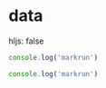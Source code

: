 # data


hljs: false

<!-- {
    hljs: false
} -->
````js
console.log('markrun')
````


````js
console.log('markrun')
````
